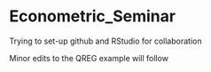 # Econometric_Seminar

Trying to set-up github and RStudio for collaboration

Minor edits to the QREG example will follow
 

